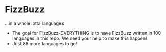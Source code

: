 # FizzBuzz

...in a whole lotta languages


- The goal for FizzBuzz-EVERYTHING is to have FizzBuzz written in 100 languages in this repo. We need your help to make this happen!
- Just 86 more languages to go!
